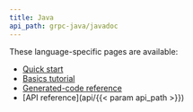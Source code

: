 ```yaml
---
title: Java
api_path: grpc-java/javadoc
---
```


These language-specific pages are available:

- [Quick start](quickstart)
- [Basics tutorial](basics)
- [Generated-code reference](generated-code)
- [API reference](api/{{< param api_path >}})
